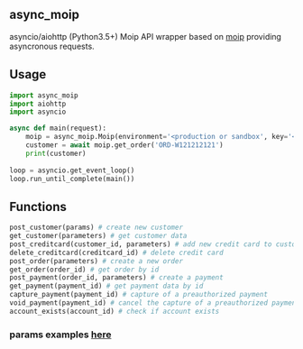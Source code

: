## async_moip
asyncio/aiohttp (Python3.5+) Moip API wrapper based on [moip](https://pypi.org/project/moip/) providing asyncronous requests.

## Usage

```python
import async_moip
import aiohttp
import asyncio

async def main(request):
    moip = async_moip.Moip(environment='<production or sandbox', key='<key>', token='<token>')
    customer = await moip.get_order('ORD-W121212121')
    print(customer)
    
loop = asyncio.get_event_loop()
loop.run_until_complete(main())
```
## Functions 

```python
post_customer(params) # create new customer 
get_customer(parameters) # get customer data
post_creditcard(customer_id, parameters) # add new credit card to customer account
delete_creditcard(creditcard_id) # delete credit card
post_order(parameters) # create a new order
get_order(order_id) # get order by id
post_payment(order_id, parameters) # create a payment
get_payment(payment_id) # get payment data by id
capture_payment(payment_id) # capture of a preauthorized payment
void_payment(payment_id) # cancel the capture of a preauthorized payment
account_exists(account_id) # check if account exists
```
### params examples [here](https://dev.moip.com.br/page/api-reference)